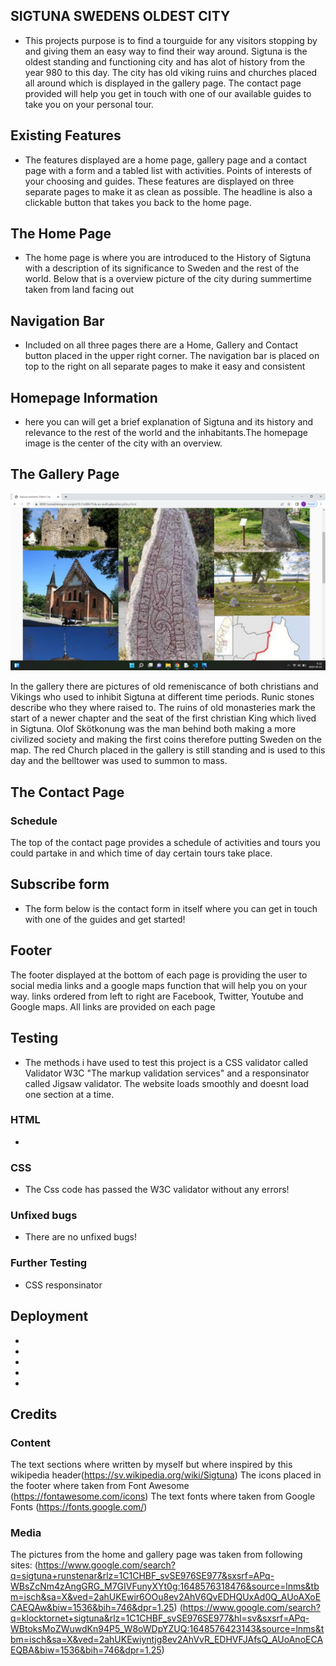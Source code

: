 
## SIGTUNA SWEDENS OLDEST CITY


- This projects purpose is to find a tourguide for any visitors stopping by and giving them an easy way to find their way around. Sigtuna is the oldest standing and functioning city and has alot of history from the year 980 to this day. The city has old viking ruins and churches placed all around which is displayed in the gallery page. The contact page provided will help you get in touch with one of our available guides to take you on your personal tour.


## Existing Features

- The features displayed are a home page, gallery page and a contact page with a form and a tabled list with activities. Points of interests  of your choosing and guides. These features are displayed on three separate pages to make it as clean as possible. The headline is also a clickable button that takes you back to the home page.

## The Home Page 

- The home page is where you are introduced to the History of Sigtuna with a description of its significance to Sweden and the rest of the world. Below that is a overview picture of the city during summertime taken from land facing out

## Navigation Bar

- Included on all three pages there are a Home, Gallery and Contact button placed in the upper right corner. The navigation bar is placed on top to the right on all separate pages to make it easy and consistent


## Homepage Information

- here you can will get a brief explanation of Sigtuna and its history and relevance to the rest of the world and the inhabitants.The homepage image is the center of the city with an overview. 


## The Gallery Page

![alt text](assets/images/screenshot%20gallery%203.jpg)

In the gallery there are pictures of old remeniscance of both christians and Vikings who used to inhibit Sigtuna at different time periods. Runic stones describe who they where raised to. The ruins of old monasteries mark the start of a newer chapter and the seat of the first christian King which lived in Sigtuna. Olof Skötkonung was the man behind both making a more civilized society and making the first coins therefore putting Sweden on the map. The red Church placed in the gallery is still standing and is used to this day and the belltower was used to summon to mass.   

## The Contact Page

### Schedule
The top of the contact page provides a schedule of activities and tours you could partake in and which time of day certain tours take place. 

## Subscribe form
- The form below is the contact form in itself where you can get in touch with one of the guides and get started!

## Footer
The footer displayed at the bottom of each page is providing the user to social media links and a google maps function that will help you on your way. links ordered from left to right are Facebook, Twitter, Youtube and Google maps. All links are provided on each page

## Testing
- The methods i have used to test this project is a CSS validator called Validator W3C "The markup validation services" and a responsinator called Jigsaw validator. The website loads smoothly and doesnt load one section at a time. 

### HTML

- 

### CSS

- The Css code has passed the W3C validator without any errors!

### Unfixed bugs

- There are no unfixed bugs!


### Further Testing

- CSS responsinator

## Deployment

-
-
-
-
-

## Credits

### Content
The text sections where written by myself but where inspired by this wikipedia header(https://sv.wikipedia.org/wiki/Sigtuna)
The icons placed in the footer where taken from Font Awesome (https://fontawesome.com/icons)
The text fonts where taken from Google Fonts (https://fonts.google.com/)

### Media
The pictures from the home and gallery page was taken from following sites: 
(https://www.google.com/search?q=sigtuna+runstenar&rlz=1C1CHBF_svSE976SE977&sxsrf=APq-WBsZcNm4zAngGRG_M7GIVFunyXYt0g:1648576318476&source=lnms&tbm=isch&sa=X&ved=2ahUKEwir6OOu8ev2AhV6QvEDHQUxAd0Q_AUoAXoECAEQAw&biw=1536&bih=746&dpr=1.25) (https://www.google.com/search?q=klocktornet+sigtuna&rlz=1C1CHBF_svSE976SE977&hl=sv&sxsrf=APq-WBtoksMoZWuwdKn94P5_W8oWDpYZUQ:1648576423143&source=lnms&tbm=isch&sa=X&ved=2ahUKEwiyntjg8ev2AhVvR_EDHVFJAfsQ_AUoAnoECAEQBA&biw=1536&bih=746&dpr=1.25)

